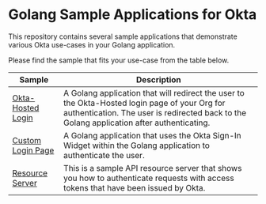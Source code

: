 # Golang Sample Applications for Okta
This repository contains several sample applications that demonstrate various Okta use-cases in your Golang application.

Please find the sample that fits your use-case from the table below.

| Sample                                  | Description |
|-----------------------------------------|-------------|
| [Okta-Hosted Login](/okta-hosted-login) | A Golang application that will redirect the user to the Okta-Hosted login page of your Org for authentication.  The user is redirected back to the Golang application after authenticating. |
| [Custom Login Page](/custom-login)      | A Golang application that uses the Okta Sign-In Widget within the Golang application to authenticate the user. |
| [Resource Server](/resource-server)      | This is a sample API resource server that shows you how to authenticate requests with access tokens that have been issued by Okta. |
